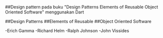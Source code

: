 ##Design pattern pada buku "Design Patterns  Elements of Reusable Object Oriented Software"
menggunakan Dart


##Design Patterns
##Elements of Reusable
##Object Oriented Software

-Erich Gamma
-Richard Helm
-Ralph Johnson
-John Vissides